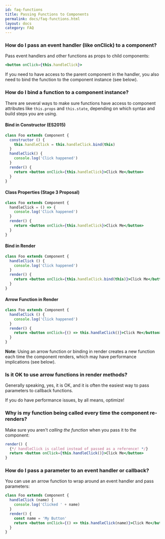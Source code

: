 ```yaml
---
id: faq-functions
title: Passing Functions to Components
permalink: docs/faq-functions.html
layout: docs
category: FAQ
---
```


### How do I pass an event handler (like onClick) to a component?

Pass event handlers and other functions as props to child components:

```jsx
<button onClick={this.handleClick}>
```

If you need to have access to the parent component in the handler, you also need to bind the function to the component instance (see below).

### How do I bind a function to a component instance?

There are several ways to make sure functions have access to component attributes like `this.props` and `this.state`, depending on which syntax and build steps you are using.

#### Bind in Constructor (ES2015)

```jsx
class Foo extends Component {
  constructor () {
    this.handleClick = this.handleClick.bind(this)
  }
  handleClick() {
    console.log('Click happened')
  }
  render() {
    return <button onClick={this.handleClick}>Click Me</button>
  }
}
```

#### Class Properties (Stage 3 Proposal)

```jsx
class Foo extends Component {
  handleClick = () => {
    console.log('Click happened')
  }
  render() {
    return <button onClick={this.handleClick}>Click Me</button>
  }
}
```

#### Bind in Render

```jsx
class Foo extends Component {
  handleClick () {
    console.log('Click happened')
  }
  render() {
    return <button onClick={this.handleClick.bind(this)}>Click Me</button>
  }
}
```

#### Arrow Function in Render

```jsx
class Foo extends Component {
  handleClick () {
    console.log('Click happened')
  }
  render() {
    return <button onClick={() => this.handleClick()}>Click Me</button>
  }
}
```

**Note**: Using an arrow function or binding in render creates a new function each time the component renders, which may have performance implications (see below).

### Is it OK to use arrow functions in render methods?

Generally speaking, yes, it is OK, and it is often the easiest way to pass parameters to callback functions.

If you do have performance issues, by all means, optimize!

### Why is my function being called every time the component re-renders?

Make sure you aren't _calling the function_ when you pass it to the component:

```jsx
render() {
  {*/ handleClick is called instead of passed as a reference! */}
  return <button onClick={this.handleClick()}>Click Me</button> 
}
```

### How do I pass a parameter to an event handler or callback?

You can use an arrow function to wrap around an event handler and pass parameters: 

```jsx
class Foo extends Component {
  handleClick (name) {
    console.log('Clicked ' + name)
  }
  render() {
    const name = 'My Button'
    return <button onClick={() => this.handleClick(name)}>Click Me</button> 
  }
}
```
